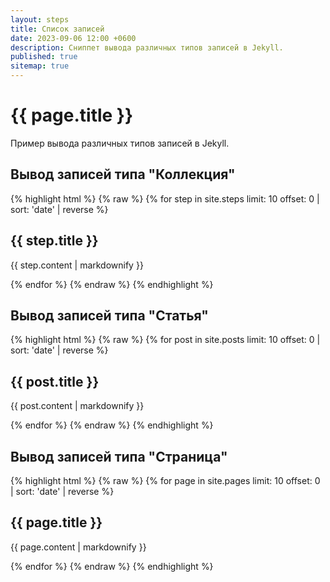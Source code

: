 ```yaml
---
layout: steps
title: Список записей
date: 2023-09-06 12:00 +0600
description: Сниппет вывода различных типов записей в Jekyll.
published: true
sitemap: true
---
```


# {{ page.title }}

Пример вывода различных типов записей в Jekyll.

## Вывод записей типа "Коллекция"

{% highlight html %}
{% raw %}
{% for step in site.steps limit: 10 offset: 0 | sort: 'date' | reverse %}
  <h2>{{ step.title }}</h2>
  <p>{{ step.content | markdownify }}</p>
{% endfor %}
{% endraw %}
{% endhighlight %}

## Вывод записей типа "Статья"

{% highlight html %}
{% raw %}
{% for post in site.posts limit: 10 offset: 0 | sort: 'date' | reverse %}
  <h2>{{ post.title }}</h2>
  <p>{{ post.content | markdownify }}</p>
{% endfor %}
{% endraw %}
{% endhighlight %}

## Вывод записей типа "Страница"

{% highlight html %}
{% raw %}
{% for page in site.pages limit: 10 offset: 0 | sort: 'date' | reverse %}
  <h2>{{ page.title }}</h2>
  <p>{{ page.content | markdownify }}</p>
{% endfor %}
{% endraw %}
{% endhighlight %}
